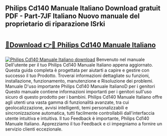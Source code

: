 ## Philips Cd140 Manuale Italiano Download gratuit PDF - Part-7JF Italiano Nuovo manuale del proprietario di riparazione ISrki

# <h2><a href="http://dfbod2.blite.top/?on=Philips+Cd140+Manuale+Italiano">🔗Download 👉🔴 Philips Cd140 Manuale Italiano</a></h2>

[![Philips Cd140 Manuale Italiano download](https://i.imgur.com/lujVjoI.png)](http://dfbod2.blite.top/?on=Philips+Cd140+Manuale+Italiano)
Benvenuto nel manuale Dell'utente per il tuo Philips Cd140 Manuale Italiano appena aggiornato. Questa guida completa è progettata per aiutarti a capire e gestire con successo il tuo Prodotto. Troverai informazioni dettagliate su funzioni, installazione, funzionamento, manutenzione e Risoluzione dei problemi. Manuale D'uso importante Philips Cd140 Manuale ItalianoD per i genitori Questo manuale contiene informazioni importanti per i genitori sull'uso sicuro di questo prodotto per i bambini. Philips Cd140 Manuale Italiano offre agli utenti una vasta gamma di funzionalità avanzate, tra cui geolocalizzazione, avvisi intelligenti, temi personalizzabili e sincronizzazione automatica, tutti facilmente controllabili dall'interfaccia utente intuitiva e intuitiva. Il tuo Feedback è importante, Philips Cd140 Manuale Italiano. Apprezziamo il tuo Feedback e ci impegniamo a fornire un servizio clienti eccezionale.
